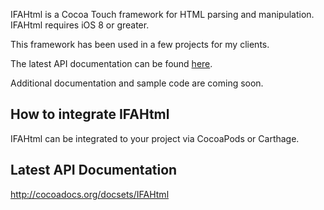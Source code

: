 IFAHtml is a Cocoa Touch framework for HTML parsing and manipulation. IFAHtml requires iOS 8 or greater.

This framework has been used in a few projects for my clients.

The latest API documentation can be found [here](http://cocoadocs.org/docsets/IFAHtml).

Additional documentation and sample code are coming soon.

## How to integrate IFAHtml ##

IFAHtml can be integrated to your project via CocoaPods or Carthage.

## Latest API Documentation ##

http://cocoadocs.org/docsets/IFAHtml

